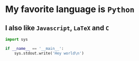 # My favorite language is `Python`

## I also like `Javascript`, `LaTeX` and `C`

```python
import sys

if __name__ == '__main__':
    sys.stdout.write('Hey world\n')
```
